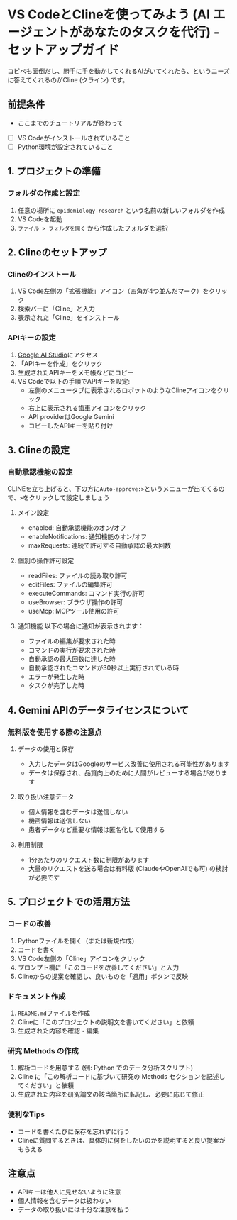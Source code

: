 # VS CodeとClineを使ってみよう (AI エージェントがあなたのタスクを代行) - セットアップガイド
コピペも面倒だし、勝手に手を動かしてくれるAIがいてくれたら、というニーズに答えてくれるのがCline (クライン) です。

## 前提条件
- ここまでのチュートリアルが終わって
- [ ]  VS Codeがインストールされていること
- [ ]  Python環境が設定されていること

## 1. プロジェクトの準備

### フォルダの作成と設定
1. 任意の場所に `epidemiology-research` という名前の新しいフォルダを作成
2. VS Codeを起動
3. `ファイル > フォルダを開く` から作成したフォルダを選択

## 2. Clineのセットアップ

### Clineのインストール
1. VS Code左側の「拡張機能」アイコン（四角が4つ並んだマーク）をクリック
2. 検索バーに「Cline」と入力
3. 表示された「Cline」をインストール

### APIキーの設定
1. [Google AI Studio](https://aistudio.google.com/app/apikey)にアクセス
2. 「APIキーを作成」をクリック
3. 生成されたAPIキーをメモ帳などにコピー
4. VS Codeで以下の手順でAPIキーを設定:
   - 左側のメニュータブに表示されるロボットのようなClineアイコンをクリック
   - 右上に表示される歯車アイコンをクリック
   - API providerはGoogle Gemini
   - コピーしたAPIキーを貼り付け

## 3. Clineの設定
### 自動承認機能の設定
CLINEを立ち上げると、下の方に`Auto-approve:>`というメニューが出てくるので、`>`をクリックして設定しましょう
1. メイン設定
   - enabled: 自動承認機能のオン/オフ
   - enableNotifications: 通知機能のオン/オフ
   - maxRequests: 連続で許可する自動承認の最大回数

2. 個別の操作許可設定
   - readFiles: ファイルの読み取り許可
   - editFiles: ファイルの編集許可
   - executeCommands: コマンド実行の許可
   - useBrowser: ブラウザ操作の許可
   - useMcp: MCPツール使用の許可

3. 通知機能
   以下の場合に通知が表示されます：
   - ファイルの編集が要求された時
   - コマンドの実行が要求された時
   - 自動承認の最大回数に達した時
   - 自動承認されたコマンドが30秒以上実行されている時
   - エラーが発生した時
   - タスクが完了した時

## 4. Gemini APIのデータライセンスについて

### 無料版を使用する際の注意点
1. データの使用と保存
   - 入力したデータはGoogleのサービス改善に使用される可能性があります
   - データは保存され、品質向上のために人間がレビューする場合があります
   
2. 取り扱い注意データ
   - 個人情報を含むデータは送信しない
   - 機密情報は送信しない
   - 患者データなど重要な情報は匿名化して使用する

3. 利用制限
   - 1分あたりのリクエスト数に制限があります
   - 大量のリクエストを送る場合は有料版 (ClaudeやOpenAIでも可) の検討が必要です

## 5. プロジェクトでの活用方法

### コードの改善
1. Pythonファイルを開く（または新規作成）
2. コードを書く
3. VS Code左側の「Cline」アイコンをクリック
4. プロンプト欄に「このコードを改善してください」と入力
5. Clineからの提案を確認し、良いものを「適用」ボタンで反映

### ドキュメント作成
1. `README.md`ファイルを作成
2. Clineに「このプロジェクトの説明文を書いてください」と依頼
3. 生成された内容を確認・編集

### 研究 Methods の作成
1. 解析コードを用意する (例: Python でのデータ分析スクリプト)
2. Cline に「この解析コードに基づいて研究の Methods セクションを記述してください」と依頼
3. 生成された内容を研究論文の該当箇所に転記し、必要に応じて修正

### 便利なTips
- コードを書くたびに保存を忘れずに行う
- Clineに質問するときは、具体的に何をしたいのかを説明すると良い提案がもらえる

## 注意点
- APIキーは他人に見せないように注意
- 個人情報を含むデータは扱わない
- データの取り扱いには十分な注意を払う
